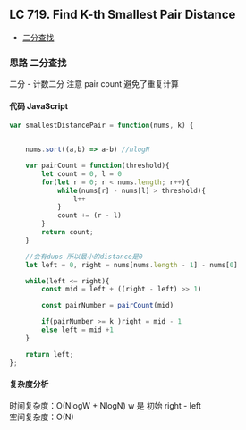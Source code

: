 ## LC 719. Find K-th Smallest Pair Distance

- [二分查找](#思路-二分查找)

### 思路 二分查找

二分 - 计数二分
注意 pair count 避免了重复计算

#### 代码 JavaScript

```JavaScript
var smallestDistancePair = function(nums, k) {


    nums.sort((a,b) => a-b) //nlogN

    var pairCount = function(threshold){
        let count = 0, l = 0
        for(let r = 0; r < nums.length; r++){
            while(nums[r] - nums[l] > threshold){
                l++
            }
            count += (r - l)
        }
        return count;
    }

    //会有dups 所以最小的distance是0
    let left = 0, right = nums[nums.length - 1] - nums[0]

    while(left <= right){
        const mid = left + ((right - left) >> 1)

        const pairNumber = pairCount(mid)

        if(pairNumber >= k )right = mid - 1
        else left = mid +1
    }

    return left;
};
```

#### 复杂度分析

时间复杂度：O(NlogW + NlogN) w 是 初始 right - left </br>
空间复杂度：O(N)
